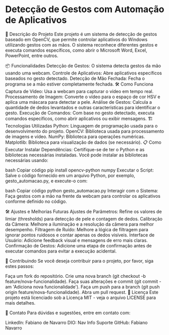 # Detecção de Gestos com Automação de Aplicativos


🚀 Descrição do Projeto
Este projeto é um sistema de detecção de gestos baseado em OpenCV, que permite controlar aplicativos do Windows utilizando gestos com as mãos. O sistema reconhece diferentes gestos e executa comandos específicos, como abrir o Microsoft Word, Excel, PowerPoint, entre outros.

📦 Funcionalidades
Detecção de Gestos: O sistema detecta gestos da mão usando uma webcam.
Controle de Aplicativos: Abre aplicativos específicos baseados no gesto detectado.
Detecção de Mão Fechada: Fecha o programa se a mão estiver completamente fechada.
🛠️ Como Funciona
Captura de Vídeo: Usa a webcam para capturar o vídeo em tempo real.
Processamento de Imagem: Converte o vídeo para o espaço de cor HSV e aplica uma máscara para detectar a pele.
Análise de Gestos: Calcula a quantidade de dedos levantados e outras características para identificar o gesto.
Execução de Comandos: Com base no gesto detectado, executa comandos específicos, como abrir aplicativos ou exibir mensagens.
🏗️ Tecnologias Utilizadas
Python: Linguagem de programação usada para o desenvolvimento do projeto.
OpenCV: Biblioteca usada para processamento de imagens e vídeo.
NumPy: Biblioteca para operações numéricas.
Matplotlib: Biblioteca para visualização de dados (se necessário).
📋 Como Executar
Instalar Dependências: Certifique-se de ter o Python e as bibliotecas necessárias instaladas. Você pode instalar as bibliotecas necessárias usando:

bash
Copiar código
pip install opencv-python numpy
Executar o Script: Salve o código fornecido em um arquivo Python, por exemplo, gesto_automacao.py, e execute-o com:

bash
Copiar código
python gesto_automacao.py
Interagir com o Sistema: Faça gestos com a mão na frente da webcam para controlar os aplicativos conforme definido no código.

🛠️ Ajustes e Melhorias Futuras
Ajustes de Parâmetros: Refine os valores de limiar (thresholds) para detecção de pele e contagem de dedos.
Calibração da Câmera: Melhore a iluminação e a resolução da câmera para melhor desempenho.
Filtragem de Ruído: Melhore a lógica de filtragem para ignorar pontos ruidosos e contar apenas os dedos visíveis.
Interface de Usuário: Adicione feedback visual e mensagens de erro mais claras.
Confirmação de Gestos: Adicione uma etapa de confirmação antes de executar comandos para evitar a execução acidental.

🔄 Contribuindo
Se você deseja contribuir para o projeto, por favor, siga estes passos:

Faça um fork do repositório.
Crie uma nova branch (git checkout -b feature/nova-funcionalidade).
Faça suas alterações e commit (git commit -am 'Adiciona nova funcionalidade').
Faça um push para a branch (git push origin feature/nova-funcionalidade).
Abra um pull request.
📜 Licença
Este projeto está licenciado sob a Licença MIT - veja o arquivo LICENSE para mais detalhes.

🤝 Contato
Para dúvidas e sugestões, entre em contato com:

LinkedIn: Fabiano de Navarro
DIO: Nav Info Suporte
GitHub: Fabiano Navarro
